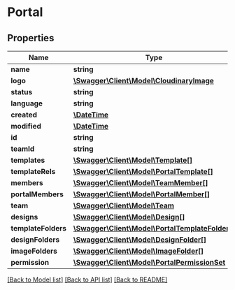 # Portal

## Properties
Name | Type | Description | Notes
------------ | ------------- | ------------- | -------------
**name** | **string** |  | 
**logo** | [**\Swagger\Client\Model\CloudinaryImage**](CloudinaryImage.md) |  | [optional] 
**status** | **string** |  | [optional] 
**language** | **string** |  | [optional] 
**created** | [**\DateTime**](\DateTime.md) |  | [optional] 
**modified** | [**\DateTime**](\DateTime.md) |  | [optional] 
**id** | **string** |  | [optional] 
**teamId** | **string** |  | [optional] 
**templates** | [**\Swagger\Client\Model\Template[]**](Template.md) |  | [optional] 
**templateRels** | [**\Swagger\Client\Model\PortalTemplate[]**](PortalTemplate.md) |  | [optional] 
**members** | [**\Swagger\Client\Model\TeamMember[]**](TeamMember.md) |  | [optional] 
**portalMembers** | [**\Swagger\Client\Model\PortalMember[]**](PortalMember.md) |  | [optional] 
**team** | [**\Swagger\Client\Model\Team**](Team.md) |  | [optional] 
**designs** | [**\Swagger\Client\Model\Design[]**](Design.md) |  | [optional] 
**templateFolders** | [**\Swagger\Client\Model\PortalTemplateFolder[]**](PortalTemplateFolder.md) |  | [optional] 
**designFolders** | [**\Swagger\Client\Model\DesignFolder[]**](DesignFolder.md) |  | [optional] 
**imageFolders** | [**\Swagger\Client\Model\ImageFolder[]**](ImageFolder.md) |  | [optional] 
**permission** | [**\Swagger\Client\Model\PortalPermissionSet**](PortalPermissionSet.md) |  | [optional] 

[[Back to Model list]](../README.md#documentation-for-models) [[Back to API list]](../README.md#documentation-for-api-endpoints) [[Back to README]](../README.md)


